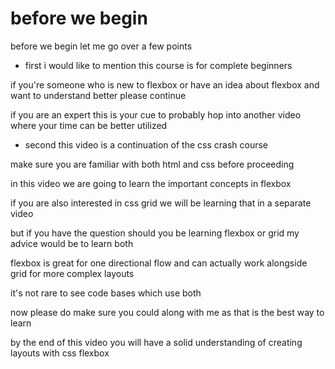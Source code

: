 # before we begin

before we begin let me go over a few
points

- first i would like to mention this course is for complete beginners

if you're someone who is new to flexbox or have an idea about flexbox and want
to understand better please continue

if you are an expert
this is your cue to probably hop into another video where your time can be better utilized

- second this video is a continuation of the css
  crash course

make sure you are familiar with both html and css before proceeding

in this video we are going to learn the important concepts in flexbox

if you are also interested in css grid we will be learning that in a separate
video

but if you have the question should you be learning flexbox or grid
my advice would be to learn both

flexbox is great for one directional
flow and can actually work alongside grid for more complex layouts

it's not rare to see code bases which use both

now please do make sure you could along
with me as that is the best way to learn

by the end of this video you will have a
solid understanding of creating layouts with css flexbox
